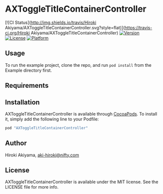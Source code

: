 # AXToggleTitleContainerController

[![CI Status](http://img.shields.io/travis/Hiroki Akiyama/AXToggleTitleContainerController.svg?style=flat)](https://travis-ci.org/Hiroki Akiyama/AXToggleTitleContainerController)
[![Version](https://img.shields.io/cocoapods/v/AXToggleTitleContainerController.svg?style=flat)](http://cocoapods.org/pods/AXToggleTitleContainerController)
[![License](https://img.shields.io/cocoapods/l/AXToggleTitleContainerController.svg?style=flat)](http://cocoapods.org/pods/AXToggleTitleContainerController)
[![Platform](https://img.shields.io/cocoapods/p/AXToggleTitleContainerController.svg?style=flat)](http://cocoapods.org/pods/AXToggleTitleContainerController)

## Usage

To run the example project, clone the repo, and run `pod install` from the Example directory first.

## Requirements

## Installation

AXToggleTitleContainerController is available through [CocoaPods](http://cocoapods.org). To install
it, simply add the following line to your Podfile:

```ruby
pod "AXToggleTitleContainerController"
```

## Author

Hiroki Akiyama, aki-hiroki@nifty.com

## License

AXToggleTitleContainerController is available under the MIT license. See the LICENSE file for more info.
